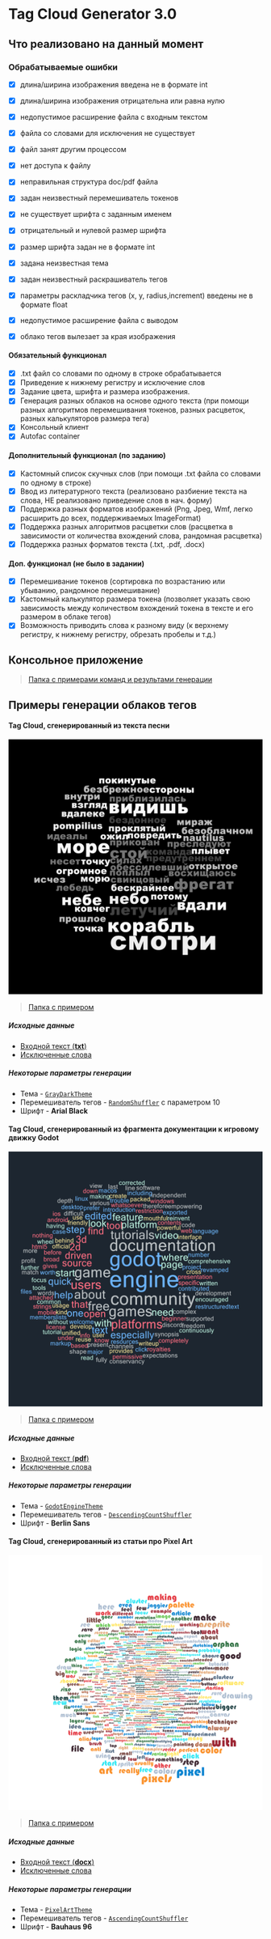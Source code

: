 # Tag Cloud Generator 3.0

## Что реализовано на данный момент

### Обрабатываемые ошибки
- [x] длина/ширина изображения введена не в формате int
- [x] длина/ширина изображения отрицательна или равна нулю
- [x] недопустимое расширение файла с входным текстом
- [x] файла со словами для исключения не существует
- [x] файл занят другим процессом
- [x] нет доступа к файлу
- [x] неправильная структура doc/pdf файла
- [x] задан неизвестный перемешиватель токенов
- [x] не существует шрифта с заданным именем
- [x] отрицательный и нулевой размер шрифта
- [x] размер шрифта задан не в формате int
- [x] задана неизвестная тема
- [x] задан неизвестный раскрашиватель тегов
- [x] параметры раскладчика тегов (x, y, radius,increment) введены не в формате float
- [x] недопустимое расширение файла с выводом
- [x] облако тегов вылезает за края изображения


#### Обязательный функционал

- [x] .txt файл со словами по одному в строке обрабатывается
- [x] Приведение к нижнему регистру и исключение слов
- [x] Задание цвета, шрифта и размера изображения.
- [x] Генерация разных облаков на основе одного текста (при помощи разных алгоритмов перемешивания токенов, разных расцветок, разных калькуляторов размера тега)
- [x] Консольный клиент
- [x] Autofac container

#### Дополнительный функционал (по заданию)

- [x] Кастомный список скучных слов (при помощи .txt файла со словами по одному в строке)
- [x] Ввод из литературного текста (реализовано разбиение текста на слова, НЕ реализовано приведение слов в нач. форму)
- [x] Поддержка разных форматов изображений (Png, Jpeg, Wmf, легко расширить до всех, поддерживаемых ImageFormat)
- [x] Поддержка разных алгоритмов расцветки слов (расцветка в зависимости от количества вхождений слова, рандомная расцветка)
- [x] Поддержка разных форматов текста (.txt, .pdf, .docx)

#### Доп. функционал (не было в задании)

- [x] Перемешивание токенов (сортировка по возрастанию или убыванию, рандомное перемешивание)
- [x] Кастомный калькулятор размера токена (позволяет указать свою зависимость между количеством вхождений токена в тексте и его размером в облаке тегов)
- [x] Возможность приводить слова к разному виду (к верхнему регистру, к нижнему регистру, обрезать пробелы и т.д.)

## Консольное приложение

>[Папка с примерами команд и результами генерации](https://github.com/Sc222/fp/tree/hometask/TagsCloud/Examples/Console%20app)


## Примеры генерации облаков тегов

#### Tag Cloud, сгенерированный из текста песни

![](https://raw.githubusercontent.com/Sc222/fp/hometask/TagsCloud/Examples/Txt/result.png)
>[Папка с примером](https://github.com/Sc222/fp/tree/hometask/TagsCloud/Examples/Txt)

##### Исходные данные

- [Входной текст (**txt**)](https://github.com/Sc222/fp/blob/hometask/TagsCloud/Examples/Txt/song.txt)
- [Исключенные слова](https://github.com/Sc222/fp/blob/hometask/TagsCloud/Examples/Txt/exclude.txt)


##### Некоторые параметры генерации

- Тема  - [`GrayDarkTheme`](https://github.com/Sc222/fp/blob/hometask/TagsCloud/TagsCloudVisualization/Styling/Themes/GrayDarkTheme.cs) 
- Перемешиватель тегов - [`RandomShuffler`](https://github.com/Sc222/fp/blob/hometask/TagsCloud/TagsCloudTextProcessing/Shufflers/RandomShuffler.cs) с параметром 10
- Шрифт - **Arial Black**

#### Tag Cloud, сгенерированный из фрагмента документации к игровому движку Godot

![](https://raw.githubusercontent.com/Sc222/fp/hometask/TagsCloud/Examples/Pdf/result.png)

>[Папка с примером](https://github.com/Sc222/fp/tree/hometask/TagsCloud/Examples/Pdf)

##### Исходные данные

- [Входной текст (**pdf**)](https://github.com/Sc222/fp/blob/hometask/TagsCloud/Examples/Pdf/godot.pdf)
- [Исключенные слова](https://github.com/Sc222/fp/blob/hometask/TagsCloud/Examples/Pdf/exclude.txt)
##### Некоторые параметры генерации

- Тема  - [`GodotEngineTheme`](https://github.com/Sc222/fp/blob/hometask/TagsCloud/TagsCloudVisualization/Styling/Themes/GodotEngineTheme.cs) 
- Перемешиватель тегов - [`DescendingCountShuffler`](https://github.com/Sc222/fp/blob/hometask/TagsCloud/TagsCloudTextProcessing/Shufflers/DescendingCountShuffler.cs)
- Шрифт - **Berlin Sans**

#### Tag Cloud, сгенерированный из статьи про Pixel Art

![](https://raw.githubusercontent.com/Sc222/fp/hometask/TagsCloud/Examples/Docx/result.png)

>[Папка с примером](https://github.com/Sc222/fp/tree/hometask/TagsCloud/Examples/Docx)

##### Исходные данные

- [Входной текст (**docx**)](https://github.com/Sc222/fp/blob/hometask/TagsCloud/Examples/Docx/pixel%20art.docx)
- [Исключенные слова](https://github.com/Sc222/fp/blob/hometask/TagsCloud/Examples/Docx/exclude.txt)

##### Некоторые параметры генерации

- Тема  - [`PixelArtTheme`](https://github.com/Sc222/fp/blob/hometask/TagsCloud/TagsCloudVisualization/Styling/Themes/PixelArtTheme.cs) 
- Перемешиватель тегов - [`AscendingCountShuffler`](https://github.com/Sc222/fp/blob/hometask/TagsCloud/TagsCloudTextProcessing/Shufflers/AscendingCountShuffler.cs)
- Шрифт - **Bauhaus 96**
